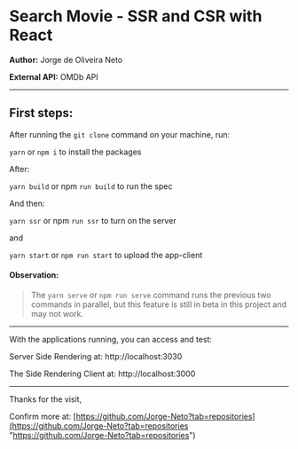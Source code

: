 # Search Movie - SSR and CSR with React

**Author:** Jorge de Oliveira Neto


**External API:** OMDb API


------------

## First steps:

After running the `git clone` command on your machine, run:

`yarn` or `npm i` to install the packages


After:

`yarn build` or npm `run build` to run the spec


And then:

`yarn ssr` or npm `run ssr` to turn on the server

and

`yarn start` or `npm run start` to upload the app-client



#### Observation:

> The `yarn serve` or `npm run serve` command runs the previous two commands in parallel, but this feature is still in beta in this project and may not work.


------------


With the applications running, you can access and test:


Server Side Rendering at:
http://localhost:3030


The Side Rendering Client at:
http://localhost:3000


------------


Thanks for the visit,

Confirm more at: [https://github.com/Jorge-Neto?tab=repositories](https://github.com/Jorge-Neto?tab=repositories "https://github.com/Jorge-Neto?tab=repositories")
